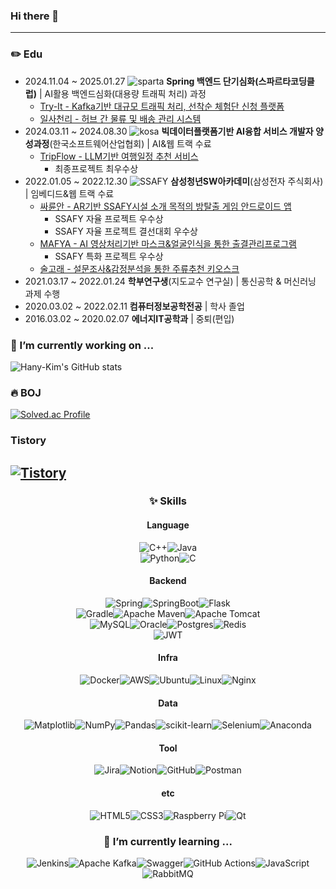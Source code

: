 ### Hi there 👋

<!--
**Hany-Kim/Hany-Kim** is a ✨ _special_ ✨ repository because its `README.md` (this file) appears on your GitHub profile.

Here are some ideas to get you started:

- 🔭 I’m currently working on ...
- 🌱 I’m currently learning ...
- 👯 I’m looking to collaborate on ...
- 🤔 I’m looking for help with ...
- 💬 Ask me about ...
- 📫 How to reach me: ...
- 😄 Pronouns: ...
- ⚡ Fun fact: ...
-->
---
### ✏️ Edu
* 2024.11.04 ~ 2025.01.27 ![sparta](https://img.shields.io/badge/sparta-E8344E) **Spring 백엔드 단기심화(스파르타코딩클럽)** | AI활용 백엔드심화(대용량 트래픽 처리) 과정
  * [Try-It - Kafka기반 대규모 트래픽 처리, 선착순 체험단 신청 플랫폼](https://github.com/HERE-TRILLIONAIRES/try-and-review)
  * [일사천리 - 허브 간 물류 및 배송 관리 시스템](https://github.com/RUSH-1472/rush-logistic-system-2024)
* 2024.03.11 ~ 2024.08.30 ![kosa](https://img.shields.io/badge/kosa-195D8B) **빅데이터플랫폼기반 AI융합 서비스 개발자 양성과정**(한국소프트웨어산업협회) | AI&웹 트랙 수료
  * [TripFlow - LLM기반 여행일정 추천 서비스](https://github.com/orgs/KOSA-DDABONG/repositories)
    * 최종프로젝트 최우수상
* 2022.01.05 ~ 2022.12.30 ![SSAFY](https://img.shields.io/badge/SSAFY-1BB1E7) **삼성청년SW아카데미**(삼성전자 주식회사) | 임베디드&웹 트랙 수료
  * [싸륜안 - AR기반 SSAFY시설 소개 목적의 방탈출 게임 안드로이드 앱](https://github.com/Hany-Kim/ssaryunan/tree/main/7th_ssaryun-an-master)
    * SSAFY 자율 프로젝트 우수상
    * SSAFY 자율 프로젝트 결선대회 우수상
  * [MAFYA - AI 영상처리기반 마스크&얼굴인식을 통한 출결관리프로그램]()
    * SSAFY 특화 프로젝트 우수상
  * [술고래 - 설문조사&감정분석을 통한 주류추천 키오스크](https://github.com/Hany-Kim/alcohol_whale)
* 2021.03.17 ~ 2022.01.24 **학부연구생**(지도교수 연구실) | 통신공학 & 머신러닝 과제 수행
* 2020.03.02 ~ 2022.02.11 **컴퓨터정보공학전공** | 학사 졸업
* 2016.03.02 ~ 2020.02.07 **에너지IT공학과** | 중퇴(편입)

### 🔭 I’m currently working on ...
![Hany-Kim's GitHub stats](https://github-readme-stats.vercel.app/api?username=Hany-Kim\&bg_color=30,980000,003399\&title_color=fff\&text_color=fff)

### 🔥 BOJ
[![Solved.ac Profile](http://mazassumnida.wtf/api/v2/generate_badge?boj=kan)](https://solved.ac/kan/)

### Tistory
[![Tistory](https://img.shields.io/badge/Tistory-000000?logo=Tistory&logoColor=FFFFFF)](https://kansstory.tistory.com/)
---

<div align="center">

### ✨ Skills

#### Language

![C++](https://img.shields.io/badge/c++-%2300599C.svg?style=for-the-badge&logo=c%2B%2B&logoColor=white)![Java](https://img.shields.io/badge/java-%23ED8B00.svg?style=for-the-badge&logo=openjdk&logoColor=white)<br>![Python](https://img.shields.io/badge/python-3670A0?style=for-the-badge&logo=python&logoColor=ffdd54)![C](https://img.shields.io/badge/c-%2300599C.svg?style=for-the-badge&logo=c&logoColor=white)
#### Backend <br> 
![Spring](https://img.shields.io/badge/spring-%236DB33F.svg?style=for-the-badge&logo=spring&logoColor=white)![SpringBoot](https://camo.githubusercontent.com/c5c6f5ba41163a05ef0c9aa47053749f7b2da2edaa4df9002af8345adcf8a9f0/68747470733a2f2f696d672e736869656c64732e696f2f62616467652f737072696e67626f6f742d3644423333463f7374796c653d666f722d7468652d6261646765266c6f676f3d737072696e67626f6f74266c6f676f436f6c6f723d7768697465)![Flask](https://img.shields.io/badge/flask-%23000.svg?style=for-the-badge&logo=flask&logoColor=white)<br>![Gradle](https://img.shields.io/badge/Gradle-02303A.svg?style=for-the-badge&logo=Gradle&logoColor=white)![Apache Maven](https://img.shields.io/badge/Apache%20Maven-C71A36?style=for-the-badge&logo=Apache%20Maven&logoColor=white)![Apache Tomcat](https://img.shields.io/badge/apache%20tomcat-%23F8DC75.svg?style=for-the-badge&logo=apache-tomcat&logoColor=black)<br>![MySQL](https://img.shields.io/badge/mysql-4479A1.svg?style=for-the-badge&logo=mysql&logoColor=white)![Oracle](https://img.shields.io/badge/Oracle-F80000?style=for-the-badge&logo=oracle&logoColor=white)![Postgres](https://img.shields.io/badge/postgres-%23316192.svg?style=for-the-badge&logo=postgresql&logoColor=white)![Redis](https://img.shields.io/badge/redis-%23DD0031.svg?style=for-the-badge&logo=redis&logoColor=white)<br>![JWT](https://img.shields.io/badge/JWT-black?style=for-the-badge&logo=JSON%20web%20tokens)
#### Infra<br>
![Docker](https://img.shields.io/badge/docker-%230db7ed.svg?style=for-the-badge&logo=docker&logoColor=white)![AWS](https://img.shields.io/badge/AWS-%23FF9900.svg?style=for-the-badge&logo=amazon-aws&logoColor=white)![Ubuntu](https://img.shields.io/badge/Ubuntu-E95420?style=for-the-badge&logo=ubuntu&logoColor=white)![Linux](https://img.shields.io/badge/Linux-FCC624?style=for-the-badge&logo=linux&logoColor=black)![Nginx](https://img.shields.io/badge/nginx-%23009639.svg?style=for-the-badge&logo=nginx&logoColor=white)
#### Data<br>
![Matplotlib](https://img.shields.io/badge/Matplotlib-%23ffffff.svg?style=for-the-badge&logo=Matplotlib&logoColor=black)![NumPy](https://img.shields.io/badge/numpy-%23013243.svg?style=for-the-badge&logo=numpy&logoColor=white)![Pandas](https://img.shields.io/badge/pandas-%23150458.svg?style=for-the-badge&logo=pandas&logoColor=white)![scikit-learn](https://img.shields.io/badge/scikit--learn-%23F7931E.svg?style=for-the-badge&logo=scikit-learn&logoColor=white)![Selenium](https://img.shields.io/badge/-selenium-%43B02A?style=for-the-badge&logo=selenium&logoColor=white)![Anaconda](https://img.shields.io/badge/Anaconda-%2344A833.svg?style=for-the-badge&logo=anaconda&logoColor=white)
#### Tool<br>
![Jira](https://img.shields.io/badge/jira-%230A0FFF.svg?style=for-the-badge&logo=jira&logoColor=white)![Notion](https://img.shields.io/badge/Notion-%23000000.svg?style=for-the-badge&logo=notion&logoColor=white)![GitHub](https://img.shields.io/badge/github-%23121011.svg?style=for-the-badge&logo=github&logoColor=white)![Postman](https://img.shields.io/badge/Postman-FF6C37?style=for-the-badge&logo=postman&logoColor=white)
#### etc<br>
![HTML5](https://img.shields.io/badge/html5-%23E34F26.svg?style=for-the-badge&logo=html5&logoColor=white)![CSS3](https://img.shields.io/badge/css3-%231572B6.svg?style=for-the-badge&logo=css3&logoColor=white)![Raspberry Pi](https://img.shields.io/badge/-Raspberry_Pi-C51A4A?style=for-the-badge&logo=Raspberry-Pi)![Qt](https://img.shields.io/badge/Qt-%23217346.svg?style=for-the-badge&logo=Qt&logoColor=white)

### 🌱 I’m currently learning ...
![Jenkins](https://img.shields.io/badge/jenkins-%232C5263.svg?style=for-the-badge&logo=jenkins&logoColor=white)![Apache Kafka](https://img.shields.io/badge/Apache%20Kafka-000?style=for-the-badge&logo=apachekafka)![Swagger](https://img.shields.io/badge/-Swagger-%23Clojure?style=for-the-badge&logo=swagger&logoColor=white)![GitHub Actions](https://img.shields.io/badge/github%20actions-%232671E5.svg?style=for-the-badge&logo=githubactions&logoColor=white)![JavaScript](https://img.shields.io/badge/javascript-%23323330.svg?style=for-the-badge&logo=javascript&logoColor=%23F7DF1E)![RabbitMQ](https://img.shields.io/badge/-RabbitMQ-FF6600?style=flat&logo=rabbitmq&logoColor=white)
</div>


